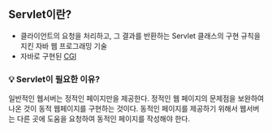 ## Servlet이란?
* 클라이언트의 요청을 처리하고, 그 결과를 반환하는 Servlet 클래스의 구현 규칙을 지킨 자바 웹 프로그래밍 기술
* 자바로 구현된 [CGI](https://github.com/yuwltn/-/blob/main/CGI.md)

### 💡 Servlet이 필요한 이유?
일반적인 웹서버는 정적인 페이지만을 제공한다. 정적인 웹 페이지의 문제점을 보완하여 나온 것이 동적 웹페이지를 구현하는 것이다.
동적인 페이지를 제공하기 위해서 웹서버는 다른 곳에 도움을 요청하여 동적인 페이지를 작성해야 한다.
